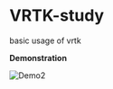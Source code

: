 # VRTK-study
 basic usage of vrtk



**Demonstration**

![Demo2](https://raw.githubusercontent.com/GoldExperience/BlogImages/master/Demo2.gif) 